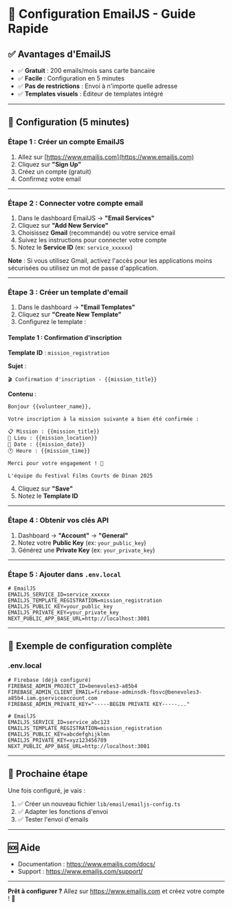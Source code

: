 # 📧 Configuration EmailJS - Guide Rapide

## ✅ Avantages d'EmailJS

- ✅ **Gratuit** : 200 emails/mois sans carte bancaire
- ✅ **Facile** : Configuration en 5 minutes
- ✅ **Pas de restrictions** : Envoi à n'importe quelle adresse
- ✅ **Templates visuels** : Éditeur de templates intégré

---

## 🚀 Configuration (5 minutes)

### **Étape 1 : Créer un compte EmailJS**

1. Allez sur [https://www.emailjs.com](https://www.emailjs.com)
2. Cliquez sur **"Sign Up"**
3. Créez un compte (gratuit)
4. Confirmez votre email

---

### **Étape 2 : Connecter votre compte email**

1. Dans le dashboard EmailJS → **"Email Services"**
2. Cliquez sur **"Add New Service"**
3. Choisissez **Gmail** (recommandé) ou votre service email
4. Suivez les instructions pour connecter votre compte
5. Notez le **Service ID** (ex: `service_xxxxxx`)

**Note** : Si vous utilisez Gmail, activez l'accès pour les applications moins sécurisées ou utilisez un mot de passe d'application.

---

### **Étape 3 : Créer un template d'email**

1. Dans le dashboard → **"Email Templates"**
2. Cliquez sur **"Create New Template"**
3. Configurez le template :

#### **Template 1 : Confirmation d'inscription**

**Template ID** : `mission_registration`

**Sujet** :
```
🎬 Confirmation d'inscription - {{mission_title}}
```

**Contenu** :
```html
Bonjour {{volunteer_name}},

Votre inscription à la mission suivante a bien été confirmée :

📋 Mission : {{mission_title}}
📍 Lieu : {{mission_location}}
📅 Date : {{mission_date}}
🕐 Heure : {{mission_time}}

Merci pour votre engagement ! 🙌

L'équipe du Festival Films Courts de Dinan 2025
```

4. Cliquez sur **"Save"**
5. Notez le **Template ID**

---

### **Étape 4 : Obtenir vos clés API**

1. Dashboard → **"Account"** → **"General"**
2. Notez votre **Public Key** (ex: `your_public_key`)
3. Générez une **Private Key** (ex: `your_private_key`)

---

### **Étape 5 : Ajouter dans `.env.local`**

```env
# EmailJS
EMAILJS_SERVICE_ID=service_xxxxxx
EMAILJS_TEMPLATE_REGISTRATION=mission_registration
EMAILJS_PUBLIC_KEY=your_public_key
EMAILJS_PRIVATE_KEY=your_private_key
NEXT_PUBLIC_APP_BASE_URL=http://localhost:3001
```

---

## 📝 Exemple de configuration complète

### **.env.local**
```env
# Firebase (déjà configuré)
FIREBASE_ADMIN_PROJECT_ID=benevoles3-a85b4
FIREBASE_ADMIN_CLIENT_EMAIL=firebase-adminsdk-fbsvc@benevoles3-a85b4.iam.gserviceaccount.com
FIREBASE_ADMIN_PRIVATE_KEY="-----BEGIN PRIVATE KEY-----..."

# EmailJS
EMAILJS_SERVICE_ID=service_abc123
EMAILJS_TEMPLATE_REGISTRATION=mission_registration
EMAILJS_PUBLIC_KEY=abcdefghijklmn
EMAILJS_PRIVATE_KEY=xyz123456789
NEXT_PUBLIC_APP_BASE_URL=http://localhost:3001
```

---

## 🎯 Prochaine étape

Une fois configuré, je vais :
1. ✅ Créer un nouveau fichier `lib/email/emailjs-config.ts`
2. ✅ Adapter les fonctions d'envoi
3. ✅ Tester l'envoi d'emails

---

## 🆘 Aide

- Documentation : https://www.emailjs.com/docs/
- Support : https://www.emailjs.com/support/

---

**Prêt à configurer ?** Allez sur https://www.emailjs.com et créez votre compte ! 🚀

